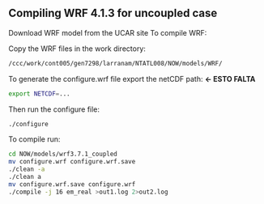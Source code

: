 ## Compiling WRF 4.1.3 for uncoupled case

Download WRF model from the UCAR site
To compile WRF:

Copy the WRF files in the work directory:

```bash
/ccc/work/cont005/gen7298/larranam/NTATL008/NOW/models/WRF/
```

To generate the configure.wrf file export the netCDF path: **<- ESTO FALTA**

```bash
export NETCDF=...
```

Then run the configure file:

```bash
./configure
```
To compile run:

```bash
cd NOW/models/wrf3.7.1_coupled
mv configure.wrf configure.wrf.save
./clean -a
./clean a
mv configure.wrf.save configure.wrf
./compile -j 16 em_real >out1.log 2>out2.log
```


